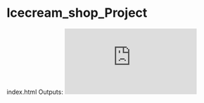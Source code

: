 # Icecream_shop_Project
index.html
Outputs:
![image alt](https://github.com/ManojManuS/Icecream_shop_Project/blob/450e2f45cd237db6fff0deb03b1fdac6eaa3c1c3/index.html)
